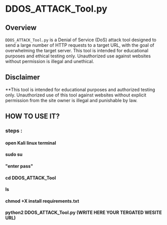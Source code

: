 # DDOS_ATTACK_Tool.py

## Overview

`DDOS_ATTACK_Tool.py` is a Denial of Service (DoS) attack tool designed to send a large number of HTTP requests to a target URL, with the goal of overwhelming the target server. This tool is intended for educational purposes and ethical testing only. Unauthorized use against websites without permission is illegal and unethical.

## Disclaimer

**This tool is intended for educational purposes and authorized testing only. Unauthorized use of this tool against websites without explicit permission from the site owner is illegal and punishable by law.



## HOW TO USE IT?
### steps :
#### open Kali linux terminal 
#### sudo su
#### "enter pass"
#### cd DDOS_ATTACK_Tool
#### ls
#### chmod +X install requirements.txt
#### python2 DDOS_ATTACK_Tool.py (WRITE HERE YOUR TERGATED WESITE URL)
